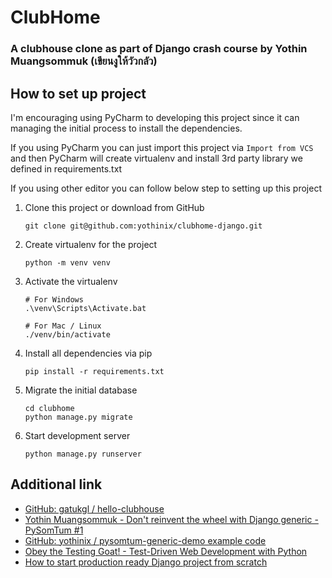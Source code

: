 # ClubHome
### A clubhouse clone as part of Django crash course by Yothin Muangsommuk (เขียนงูให้วัวกลัว)

## How to set up project
I'm encouraging using PyCharm to developing this project since it can managing the initial process to install the dependencies.

If you using PyCharm you can just import this project via `Import from VCS` and then PyCharm will create virtualenv and install 3rd party library we defined in requirements.txt

If you using other editor you can follow below step to setting up this project

1. Clone this project or download from GitHub
   ```
   git clone git@github.com:yothinix/clubhome-django.git
   ```
2. Create virtualenv for the project
    ```
    python -m venv venv
    ```
3. Activate the virtualenv
   ```
   # For Windows
   .\venv\Scripts\Activate.bat
   
   # For Mac / Linux
   ./venv/bin/activate
   ```
4. Install all dependencies via pip
   ```
   pip install -r requirements.txt
   ```
5. Migrate the initial database
   ```
   cd clubhome
   python manage.py migrate
   ```
6. Start development server
   ```
   python manage.py runserver
   ```
   
## Additional link
* [GitHub: gatukgl / hello-clubhouse](https://github.com/gatukgl/hello-clubhouse)
* [Yothin Muangsommuk - Don't reinvent the wheel with Django generic - PySomTum #1](https://www.youtube.com/watch?v=6S0P9DMZYRQ)
* [GitHub: yothinix / pysomtum-generic-demo example code](https://github.com/yothinix/pysomtum-generic-demo)
* [Obey the Testing Goat! - Test-Driven Web Development with Python](https://www.obeythetestinggoat.com/pages/book.html#toc)
* [How to start production ready Django project from scratch](https://www.notion.so/yothinix/How-to-start-production-ready-Django-project-from-scratch-47202c49ef6f47bc88b75e82f3dc9fed)
